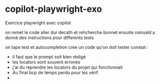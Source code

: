 # copilot-playwright-exo

Exercice playwright avec copilot

on remet le code aller dur decath et rehcherche bonnet 
ensuite romuald a donné des instructions pour differents tests 

on tape test et autocompletion cree un code qu'on doit tester 
constat : 
 - il faut que le prompt soit bien rédigé 
 - les locators sont souvent erronés 
 - j'ai du reprendre les locators du projet qui fonctionnait 
 - Au final bcp de temps perdu pour les vérif 
 - 